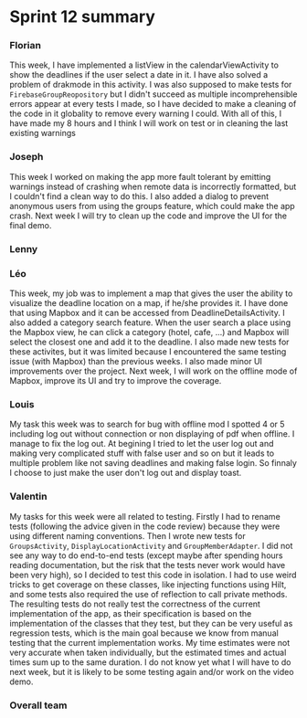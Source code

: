 Sprint 12 summary
================

### Florian
This week, I have implemented a listView in the calendarViewActivity to show the deadlines 
if the user select a date in it. I have also solved a problem of drakmode in this activity.
I was also supposed to make tests for `FirebaseGroupReopository` but I didn't succeed as
multiple incomprehensible errors appear at every tests I made, so I have decided to make a
cleaning of the code in it globality to remove every warning I could. With all of this, I have
made my 8 hours and I think I will work on test or in cleaning the last existing warnings 

### Joseph

This week I worked on making the app more fault tolerant by emitting warnings
instead of crashing when remote data is incorrectly formatted, but I couldn't
find a clean way to do this. I also added a dialog to prevent anonymous
users from using the groups feature, which could make the app crash. Next
week I will try to clean up the code and improve the UI for the final demo.

### Lenny

### Léo
This week, my job was to implement a map that gives the user the ability to visualize the deadline
location on a map, if he/she provides it. I have done that using Mapbox and it can be accessed from
DeadlineDetailsActivity. I also added a category search feature. When the user search a place using
the Mapbox view, he can click a category (hotel, cafe, ...) and Mapbox will select the closest one and
add it to the deadline. I also made new tests for these activites, but it was limited because I encountered
the same testing issue (with Mapbox) than the previous weeks. I also made minor UI improvements over the
project. Next week, I will work on the offline mode of Mapbox, improve its UI and try to improve the coverage.

### Louis
My task this week was to search for bug with offline mod I spotted 4 or 5 including log out without connection or non displaying of pdf when offline. I manage to fix the log out. At begining I tried to let the user log out and making very complicated stuff with false user and so on but it leads to multiple problem like not saving deadlines and making false login. So finnaly I choose to just make the user don't log out and display toast. 

### Valentin
My tasks for this week were all related to testing. Firstly I had to rename
tests (following the advice given in the code review) because they were using
different naming conventions. Then I wrote new tests for `GroupsActivity`,
`DisplayLocationActivity` and `GroupMemberAdapter`. I did not see any way to
do end-to-end tests (except maybe after spending hours reading documentation,
but the risk that the tests never work would have been very high), so I
decided to test this code in isolation. I had to use weird tricks to get
coverage on these classes, like injecting functions using Hilt, and some tests also
required the use of reflection to call private methods. The resulting tests do
not really test the correctness of the current implementation of the app, as
their specification is based on the implementation of the classes that they
test, but they can be very useful as regression tests, which is the main goal
because we know from manual testing that the current implementation works. My
time estimates were not very accurate when taken individually, but the estimated
times and actual times sum up to the same duration. I do not know yet what I
will have to do next week, but it is likely to be some testing again and/or work
on the video demo.

### Overall team
